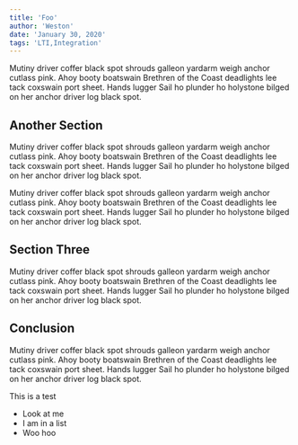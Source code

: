 ```yaml
---
title: 'Foo'
author: 'Weston'
date: 'January 30, 2020'
tags: 'LTI,Integration'
---
```

Mutiny driver coffer black spot shrouds galleon yardarm weigh anchor cutlass pink. Ahoy booty boatswain Brethren of the Coast deadlights lee tack coxswain port sheet. Hands lugger Sail ho plunder ho holystone bilged on her anchor driver log black spot.

## Another Section

Mutiny driver coffer black spot shrouds galleon yardarm weigh anchor cutlass pink. Ahoy booty boatswain Brethren of the Coast deadlights lee tack coxswain port sheet. Hands lugger Sail ho plunder ho holystone bilged on her anchor driver log black spot.

Mutiny driver coffer black spot shrouds galleon yardarm weigh anchor cutlass pink. Ahoy booty boatswain Brethren of the Coast deadlights lee tack coxswain port sheet. Hands lugger Sail ho plunder ho holystone bilged on her anchor driver log black spot.

## Section Three

Mutiny driver coffer black spot shrouds galleon yardarm weigh anchor cutlass pink. Ahoy booty boatswain Brethren of the Coast deadlights lee tack coxswain port sheet. Hands lugger Sail ho plunder ho holystone bilged on her anchor driver log black spot.

## Conclusion

Mutiny driver coffer black spot shrouds galleon yardarm weigh anchor cutlass pink. Ahoy booty boatswain Brethren of the Coast deadlights lee tack coxswain port sheet. Hands lugger Sail ho plunder ho holystone bilged on her anchor driver log black spot.

This is a test

- Look at me
- I am in a list
- Woo hoo